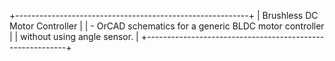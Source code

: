 +----------------------------------------------------------+
| Brushless DC Motor Controller                            |
| - OrCAD schematics for a generic BLDC motor controller   |
|   without using angle sensor.                            |
+----------------------------------------------------------+